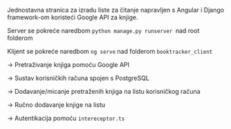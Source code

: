 Jednostavna stranica za izradu liste za čitanje napravljen s Angular i Django framework-om koristeći Google API za knjige.

Server se pokreće naredbom `python manage.py runserver `nad root folderom

Klijent se pokreće naredbom `ng serve` nad folderom `booktracker_client`


-> Pretraživanje knjiga pomoću Google API

-> Sustav korisničkih računa spojen s PostgreSQL

-> Dodavanje/micanje pretraženih knjiga na listu korisničkog računa

-> Ručno dodavanje knjige na listu

-> Autentikacija pomoću `intereceptor.ts`
